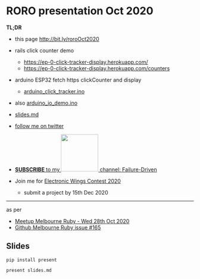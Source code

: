 # RORO presentation Oct 2020

**TL;DR**

- this page http://bit.ly/roroOct2020
- rails click counter demo
  - https://ep-0-click-tracker-display.herokuapp.com/
  - https://ep-0-click-tracker-display.herokuapp.com/counters
- arduino ESP32 fetch https clickCounter and display
  - [arduino_click_tracker.ino](../EP_00_click_tracker_display/arduino_click_tracker/arduino_click_tracker.ino)
- also [arduino_io_demo.ino](arduino_io_demo/arduino_io_demo.ino)
- [slides.md](slides.md)

- [follow me on twitter](https://twitter.com/saramic)
- [**SUBSCRIBE** to my <img src="https://www.youtube.com/about/static/svgs/icons/brand-resources/YouTube-logo-full_color_light.svg" width="100px"> channel: Failure-Driven](https://www.youtube.com/channel/UCVWaSXuexIlR6raOcm3m2Hw)

- Join me for [Electronic Wings Contest 2020](https://www.electronicwings.com/contest2020)
  - submit a project by 15th Dec 2020

---

as per

  - [Meetup Melbourne Ruby - Wed 28th Oct 2020](https://www.meetup.com/Ruby-On-Rails-Oceania-Melbourne/events/stdzqrybcnblc/)
  - [Github Melbourne Ruby issue #165](https://github.com/rails-oceania/melbourne-ruby/issues/165)

## Slides

```
pip install present

present slides.md
```

